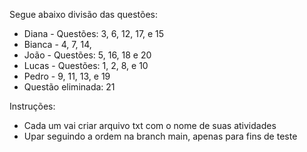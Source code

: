 Segue abaixo divisão das questões:
- Diana - Questões: 3, 6, 12, 17, e 15
- Bianca - 4, 7, 14, 
- João - Questões: 5, 16, 18 e 20
- Lucas - Questões: 1, 2, 8, e 10 
- Pedro - 9, 11, 13, e 19 
- Questão eliminada: 21

Instruções: 
- Cada um vai criar arquivo txt com o nome de suas atividades
-  Upar seguindo a ordem na branch main, apenas para fins de teste

